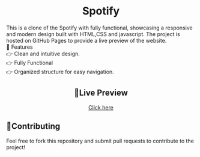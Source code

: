 <h1 align="center">Spotify  </h1>
This is a clone of the Spotify with fully functional, showcasing a responsive and modern design built with HTML,CSS and javascript. The project is hosted on GitHub Pages to provide a live preview of the website.   <br>
🌟 Features    <br>
👉 Clean and intuitive design.  <br>
👉 Fully Functional <br>
👉 Organized structure for easy navigation. <br>
<h2 align="center"> 🚀Live Preview </h2>  
<div align="center"> <a  href="https:"> Click here  </a>  </div>
<h2> 🤝Contributing</h2>
Feel free to fork this repository and submit pull requests to contribute to the project!
